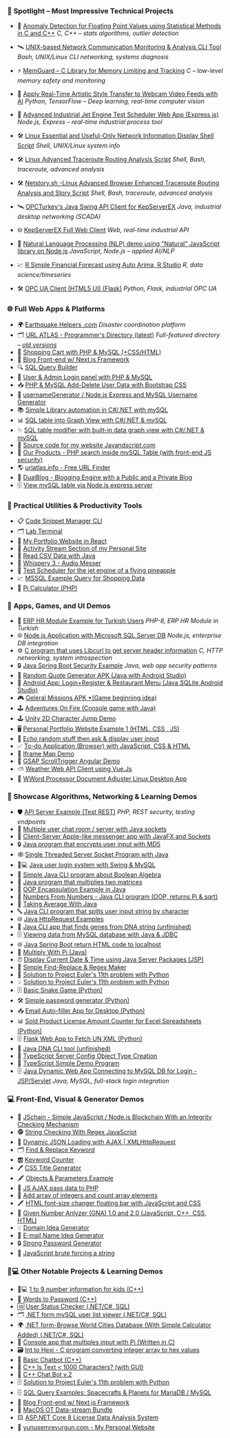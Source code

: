 
### 🚀 **Spotlight – Most Impressive Technical Projects**
- 🧠 [Anomaly Detection for Floating Point Values using Statistical Methods in C and C++](https://github.com/yunusemrejr/anomaly_detection_c_and_cpp)
_C, C++ – stats algorithms, outlier detection_
- 🛰️ [UNIX-based Network Communication Monitoring \& Analysis CLI Tool](https://github.com/yunusemrejr/yunus-traf-statter-v2)
_Bash, UNIX/Linux CLI networking, systems diagnosis_
- ⚡ [MemGuard – C Library for Memory Limiting and Tracking](https://github.com/yunusemrejr/memguard)
_C – low-level memory safety and monitoring_
- 🧠 [Apply Real-Time Artistic Style Transfer to Webcam Video Feeds with AI](https://github.com/yunusemrejr/style_transfer_webcam_TF)
_Python, TensorFlow – Deep learning, real-time computer vision_
- 📡 [Advanced Industrial Jet Engine Test Scheduler Web App (Express.js)](https://github.com/yunusemrejr/pineapple_jet_engine_test_scheduler)
_Node.js, Express – real-time industrial process tool_
- 🛠️ [Linux Essential and Useful-Only Network Information Display Shell Script](https://github.com/yunusemrejr/net-info-linux/tree/main)
_Shell, UNIX/Linux system info_

- 🛠️ [Linux Advanced Traceroute Routing Analysis Script](https://github.com/yunusemrejr/linux-traceroute-tracker-v1/tree/main)
_Shell, Bash, traceroute, advanced analysis_

- 🛠️ [Netstory.sh -Linux Advanced Browser Enhanced Traceroute Routing Analysis and Story Script](https://github.com/yunusemrejr/netstory.sh/tree/main)
_Shell, Bash, traceroute, advanced analysis_


- 🛰️ [OPCTurkey's Java Swing API Client for KepServerEX](https://github.com/yunusemrejr/OPCTurkey_KepServerEX-Desktop-API-Client)
_Java, industrial desktop networking (SCADA)_

- 🌐 [KepServerEX Full Web Client](https://github.com/yunusemrejr/KepServerEX-Full-Web-API-Client)
_Web, real-time industrial API_

 

- 🤖 [Natural Language Processing (NLP) demo using "Natural" JavaScript library on Node.js](https://github.com/yunusemrejr/NLP-With-Natural-JS)
_JavaScript, Node.js – applied AI/NLP_
- 📈 [R Simple Financial Forecast using Auto Arima, R Studio](https://github.com/yunusemrejr/R-financial-forecast-using-auto-arima)
_R, data science/timeseries_
- 🛠️ [OPC UA Client (HTML5 UI) (Flask)](https://github.com/yunusemrejr/opcUA-PYHON-FLASK-WEB-CLIENT)
_Python, Flask, industrial OPC UA_



### 🌐 **Full Web Apps \& Platforms**

- 🌍 [Earthquake Helpers .com](https://github.com/yunusemrejr/earthquakehelpersdotcom)
_Disaster coordination platform_
- 🗂️ [URL ATLAS - Programmer's Directory (latest)](https://github.com/yunusemrejr/URL-ATLAS-new)
_Full-featured directory – [old versions](https://github.com/yunusemrejr/URL-ATLAS)_
- 🛒 [Shopping Cart with PHP \& MySQL (+CSS/HTML)](https://github.com/yunusemrejr/PHP-MySQL-Shopping-Cart)
- 📰 [Blog Front-end w/ Next.js Framework](https://github.com/yunusemrejr/bedtime-stories-blog-frontend)
- 🔍 [SQL Query Builder](https://github.com/yunusemrejr/SQL-Query-Builder)
- 🔑 [User \& Admin Login panel with PHP \& MySQL](https://github.com/yunusemrejr/PHP-Admin-User-Login)
- 📥 [PHP \& MySQL Add-Delete User Data with Bootstrap CSS](https://github.com/yunusemrejr/PHP-Add-Delete-MySQL-new)
- 🔐 [usernameGenerator / Node.js Express and MySQL Username Generator](https://github.com/yunusemrejr/usernameGenerator)
- 📚 [Simple Library automation in C\#/.NET with mySQL](https://github.com/yunusemrejr/Cs-dotNET-Library-Automation-TR)
- 📊 [SQL table into Graph View with C\#/.NET \& mySQL](https://github.com/yunusemrejr/Chart-C--NET-and-SQL)
- ✨ [SQL table modifier with built-in data graph view with C\#/.NET \& mySQL](https://github.com/yunusemrejr/C-SHARP-USER-MANAGE-data-graphs)
- 👔 [Source code for my website Javandscript.com](https://github.com/yunusemrejr/javandscript.com)
- 📂 [Our Products - PHP search inside mySQL Table (with front-end JS security)](https://github.com/yunusemrejr/Our-Products---PHP-search-inside-mySQL-Table-with-basic-security)
- 🌎 [urlatlas.info - Free URL Finder](https://github.com/yunusemrejr/urlatlas-info-free-url-finder)
- 🔄 [DualBlog - Blogging Engine with a Public and a Private Blog](https://github.com/yunusemrejr/dualblogengine/)
- 🗄️ [View mySQL table via Node.js express server](https://github.com/yunusemrejr/NodeJS-View-mySQL-Table)


### 💎 **Practical Utilities \& Productivity Tools**

- 📋 [Code Snippet Manager CLI](https://github.com/yunusemrejr/CodeSnippet/)
- 🗂️ [Lab Terminal](https://github.com/yunusemrejr/lab-gorbio)
- 🔑 [My Portfolio Website in React](https://github.com/yunusemrejr/yunusemrevurgunWebsiteReact)
- 📑 [Activity Stream Section of my Personal Site](https://github.com/yunusemrejr/ActivityStreamSection)
- 📄 [Read CSV Data with Java](https://github.com/yunusemrejr/CSV-Read-Data-Java)
- 📄 [Whispery 3 - Audio Messer](https://github.com/yunusemrejr/whispery3)
- 📄 [Test Scheduler for the jet engine of a flying pineapple](https://github.com/yunusemrejr/pineapple_jet_engine_test_scheduler)
- 📈 [MSSQL Example Query for Shopping Data](https://github.com/yunusemrejr/MSSQL-demo-shopping-db-example)
- 🔗 [Pi Calculator (PHP)](https://github.com/yunusemrejr/PHP-Pi)


### 📱 **Apps, Games, and UI Demos**

- 📝 [ERP HR Module Example for Turkish Users](https://github.com/yunusemrejr/open-erp-hr-module-turkish)
_PHP-8, ERP HR Module in Turkish_
- 🌐 [Node.js Application with Microsoft SQL Server DB](https://github.com/yunusemrejr/SQL-SERVER-NODEJS)
_Node.js, enterprise DB integration_
- ⚙️ [C program that uses Libcurl to get server header information](https://github.com/yunusemrejr/C_libcurl_get_server_header_from_url)
_C, HTTP networking, system introspection_
- 🔒 [Java Spring Boot Security Example](https://github.com/yunusemrejr/SpringSecurityDemo)
_Java, web app security patterns_
- 📱 [Random Quote Generator APK (Java with Android Studio)](https://github.com/yunusemrejr/Random-Quote-Generator-APK)
- 🍔 [Android App: Login+Register \& Restaurant Menu (Java,SQLite,Android Studio)](https://github.com/yunusemrejr/Android-App-Register-Login-SQLite)
- 🎮 [Geleral Missions APK *(Game beginning idea)](https://github.com/yunusemrejr/Android-App-Simple-Game-Beginning)
- 🕹️ [Adventures On Fire (Console game with Java)](https://github.com/yunusemrejr/AdventuresOnFire)
- 🕹️ [Unity 2D Character Jump Demo](https://github.com/yunusemrejr/Unity-Jumping-Character-Demo)
- 🖥️ [Personal Portfolio Website Example 1 (HTML, CSS , JS)](https://github.com/yunusemrejr/YEVJR-CYOU)
- 📝 [Echo random stuff then ask \& display user input](https://github.com/yunusemrejr/PHP_print_stuff_and_ask_display_input)
- ✅ [To-do Application (Browser) with JavaScript, CSS \& HTML](https://github.com/yunusemrejr/to-do-app-JS)
- 📍 [Iframe Map Demo](https://github.com/yunusemrejr/iframe-map-demo-html)
- 🎨 [GSAP ScrollTrigger Angular Demo](https://github.com/yunusemrejr/Moving-Labels-Frontend-Demo-GSAP-ScrollTrigger-and-Angular)
- ⛅ [Weather Web API Client using Vue.Js](https://github.com/yunusemrejr/Vue-Js-Weather-App)
- 📄 [WWord Processor Document Adjuster Linux Desktop App](https://github.com/yunusemrejr/WPDAdjuster)


### 🧩 **Showcase Algorithms, Networking \& Learning Demos**
- 🛡️ [API Server Example (Test REST)](https://github.com/yunusemrejr/PHP-API-SERVER-EXAMPLE1)
_PHP, REST security, testing endpoints_
- 👥 [Multiple user chat room / server with Java sockets](https://github.com/yunusemrejr/Multi-User-Java-Chat-Room)
- 💬 [Client-Server Apple-like messenger app with JavaFX and Sockets](https://github.com/yunusemrejr/JavaFX-Chat)
- 🔒 [Java program that encrypts user input with MD5](https://github.com/yunusemrejr/MD5-String-Hasher-Java)
- 🕸️ [Single Threaded Server Socket Program with Java](https://github.com/yunusemrejr/Java-Single-Threaded-Server-Socket-Programming)
- 🧑💻 [Java user login system with Swing \& MySQL](https://github.com/yunusemrejr/Java-Swing-MySQL-Login)
- 📝 [Simple Java CLI program about Boolean Algebra](https://github.com/yunusemrejr/JavaBooleanAlgebraToolCLI)
- 🔢 [Java program that multiplies two matrices](https://github.com/yunusemrejr/Matrix-Multiplication-Java)
- 🌱 [OOP Encapsulation Example in Java](https://github.com/yunusemrejr/Java-Encapsulation-Example)
- 🧮 [Numbers From Numbers - Java CLI program (OOP, returns Pi \& sqrt)](https://github.com/yunusemrejr/Java-Numbers-From-Numbers-OOP)
- 📏 [Taking Average With Java](https://github.com/yunusemrejr/Taking-Average-With-Java)
- 🔤 [Java CLI program that splits user input string by character](https://github.com/yunusemrejr/Java-Split-Input-by-Char-and-Count)
- 🌐 [Java HttpRequest Examples](https://github.com/yunusemrejr/JavaHttpRequestExamples)
- 🔬 [Java CLI app that finds genes from DNA string (unfinished)](https://github.com/yunusemrejr/Java-DNA-unfinished/blob/main/Main.java)
- 🗄️ [Viewing data from MySQL database with Java \& JDBC](https://github.com/yunusemrejr/Java-MySQL-Table-View)
- 🌐 [Java Spring Boot return HTML code to localhost](https://github.com/yunusemrejr/Spring-Boot-Hello-HTML-Response)
- 🔢 [Multiply With Pi (Java)](https://github.com/yunusemrejr/Java-Code-That-Multiplies-Your-Input-With-Pi)
- ⏰ [Display Current Date \& Time using Java Server Packages (JSP)](https://github.com/yunusemrejr/JSP-Display-Date)
- 📝 [Simple Find-Replace \& Regex Maker](https://github.com/yunusemrejr/Java-Simple-Find-Replace-and-Regex-Maker)
- 📑 [Solution to Project Euler's 11th problem with Python](https://github.com/yunusemrejr/Python-ProjectEuler-Problem-11-Find-Largest-Product-In-a-Grid)
- 💡 [Solution to Project Euler's 11th problem with Python](https://github.com/yunusemrejr/Python-ProjectEuler-Problem-11-Find-Largest-Product-In-a-Grid)
- 🗄️ [Basic Snake Game (Python)](https://github.com/yunusemrejr/Basic-Snake-Game)
- 🛠️ [Simple password generator (Python)](https://github.com/yunusemrejr/Simple-password-generator-Python-)
- 📥 [Email Auto-filler App for Desktop (Python)](https://github.com/yunusemrejr/emaildragon-py/tree/main)
- 📊 [Sold Product License Amount Counter for Excel Spreadsheets (Python)](https://github.com/yunusemrejr/demo-product-amount-counter-python)
- 🗄️ [Flask Web App to Fetch UN XML (Python)](https://github.com/yunusemrejr/FlaskDemoUNXMLFetch)
- 🧬 [Java DNA CLI tool (unfinished)](https://github.com/yunusemrejr/Java-DNA-unfinished/blob/main/Main.java)
- 🧩 [TypeScript Server Config Object Type Creation](https://github.com/yunusemrejr/typescript-server-config-object/tree/main)
- 🧩 [TypeScript Simple Demo Program](https://github.com/yunusemrejr/TypeScript-Simple-Demo)
- 🗄️ [Java Dynamic Web App Connecting to MySQL DB for Login - JSP/Servlet](https://github.com/yunusemrejr/Java-JSP-Servlet-Login-Page-MySQL)
_Java, MySQL, full-stack login integration_

### 💻 **Front-End, Visual \& Generator Demos**

- 🔗 [JSchain - Simple JavaScript / Node.js Blockchain With an Integrity Checking Mechanism](https://github.com/yunusemrejr/JSchain---Simple-JavaScript-Node.js-Blockchain-With-an-Integrity-Checking-Mechanism)
- 🕵️ [String Checking With Regex JavaScript](https://github.com/yunusemrejr/String-Check-REGEX-JS)
- 📑 [Dynamic JSON Loading with AJAX | XMLHttpRequest](https://github.com/yunusemrejr/Dynamic-JSON-Loading-with-AJAX-XMLHttpRequest)
- 🗂️ [Find \& Replace Keyword](https://github.com/yunusemrejr/findandreplacekw)
- 🆎 [Keyword Counter](https://github.com/yunusemrejr/keywordcounterJS)
- 🖊️ [CSS Title Generator](https://github.com/yunusemrejr/css-title-generator-JS)
- 🖋️ [Objects \& Parameters Example](https://github.com/yunusemrejr/javascript-objects-example-for-loop)
- 📮 [JS AJAX pass data to PHP](https://github.com/yunusemrejr/JavaScript-AJAX-pass-data-to-PHP)
- 🧮 [Add array of integers and count array elements](https://github.com/yunusemrejr/JS_add_array_integers_and_count)
- 🖍️ [HTML font-size changer floating bar with JavaScript and CSS](https://github.com/yunusemrejr/JS-webpage-font-size-changer)
- 👀 [Given Number Anlyzer (GNA) 1.0 and 2.0 (JavaScript, C++, CSS, HTML)](https://github.com/yunusemrejr/Given-Number-Anlyzer-GNA-1.0-and-2.0-JavaScript-C-CSS-HTML-)
- 💡 [Domain Idea Generator](https://github.com/yunusemrejr/domainideagenerator)
- 📧 [E-mail Name Idea Generator](https://github.com/yunusemrejr/emailnamegenerator)
- 🔒 [Strong Password Generator](https://github.com/yunusemrejr/strongpasswordgenerator)
- 🤖 [JavaScript brute forcing a string](https://github.com/yunusemrejr/Brute-Forcing-A-JS-String)


### 🧑💻 **Other Notable Projects \& Learning Demos**

- 🧑💻 [1 to 9 number information for kids (C++)](https://github.com/yunusemrejr/1-to-9-number-information)
- 🧮 [Words to Password (C++)](https://github.com/yunusemrejr/Worlds-to-Password-CPP)
- 🆔 [User Status Checker (.NET/C\#, SQL)](https://github.com/yunusemrejr/User-Status-Checker)
- 🗂️ [.NET form mySQL user list viewer (.NET/C\#, SQL)](https://github.com/yunusemrejr/.NET-form-mySQL-user-list-viewer)
- 🌍 [.NET form-Browse World Cities Database (With Simple Calculator Added) (.NET/C\#, SQL)](https://github.com/yunusemrejr/dotNET-Csharp-BrowseWorldDB)
- 🧮 [Console app that multiples input with Pi (Written in C)](https://github.com/yunusemrejr/C-program-that-multiplies-with-Pi)
- 🗃️ [Int to Hexi - C program converting integer array to hex values](https://github.com/yunusemrejr/C-program-decimal-to-hexidecimal)
- 🤖 [Basic Chatbot (C++)](https://github.com/yunusemrejr/Chat-Bot-With-Cpp)
- 🤖 [C++ Is Text < 1000 Characters? (with GUI)](https://github.com/yunusemrejr/Text-Length-1000-or-Not--)
- 🤖 [C++ Chat Bot v.2](https://github.com/yunusemrejr/Chat-Bot-v2-Cpp)
- 🗄️ [Solution to Project Euler's 11th problem with Python](https://github.com/yunusemrejr/Python-ProjectEuler-Problem-11-Find-Largest-Product-In-a-Grid)
- 🗄️ [SQL Query Examples: Spacecrafts \& Planets for MariaDB / MySQL](https://github.com/yunusemrejr/SQL-Examples-11-23-2022/blob/main/space-stuff.sql)
- 📔 [Blog Front-end w/ Next.js Framework](https://github.com/yunusemrejr/bedtime-stories-blog-frontend)
- 🍏 [MacOS OT Data-stream Bundle](https://github.com/yunusemrejr/MacOS-OT-Data-Stream-Bundle)
- 🟨 [ASP.NET Core 8 License Data Analysis System](https://github.com/yunusemrejr/net-core-license-tracker-app)
- 📄 [yunusemrevurgun.com - My Personal Website](https://github.com/yunusemrejr/yunusemrevurgun-com)


